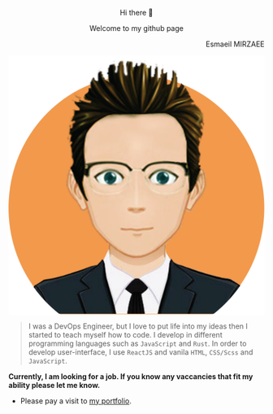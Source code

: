 <p align="center">Hi there 👋</p>
<p align="center">Welcome to my github page</p>
<p align="right">Esmaeil MIRZAEE</p>

<p align="center">
<img align="center" alt="Esmaeil MIRZAEE" src="https://raw.githubusercontent.com/esmaeilmirzaee/esmaeilmirzaee.github.io/0.1/src/assets/img/my__avatar.svg" />
</p>


> I was a DevOps Engineer, but I love to put life into my ideas then I started to teach myself how to code. I develop in different programming languages such as `JavaScript` and `Rust`. In order to develop user-interface, I use `ReactJS` and vanila `HTML`, `CSS/Scss` and `JavaScript`. 



**Currently, I am looking for a job. If you know any vaccancies that fit my ability please let me know.**

- Please pay a visit to [my portfolio](https://esmaeilmirzaee.github.io).
<!--
**esmaeilmirzaee/esmaeilmirzaee** is a ✨ _special_ ✨ repository because its `README.md` (this file) appears on your GitHub profile.

Here are some ideas to get you started:

- 🌱 I’m currently learning `Rust`.
- 👯 I’m looking to collaborate on Mastermost.
- 💬 Ask me about `JavaScript`, `NodeJS`, `Deno`, `ReactJS`, and UI design (ie `Figma`, `Adobe XD`, `Adobe illustrator`)
